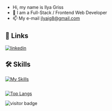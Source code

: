 - Hi, my name is Ilya Griss
- 👀 I am a Full-Stack / Frontend Web Developer
- 📫 My e-mail  ilyaig8@gmail.com

## 🔗 Links

[![linkedin](https://img.shields.io/badge/linkedin-0A66C2?style=for-the-badge&logo=linkedin&logoColor=white)](https://www.linkedin.com/in/ilya-griss/)

 ## 🛠 Skills 
[![My Skills](https://skills.thijs.gg/icons?i=js,html,css,react,vue,mongo,git,github,scss,nodejs,redux,jquery,vscode,bootstrap,discord)](https://skills.thijs.gg)



##
[![Top Langs](https://github-readme-stats.vercel.app/api/top-langs/?username=ilyaig87&layout=compact)](https://github.com/anuraghazra/github-readme-stats)

![visitor badge](https://visitor-badge.glitch.me/badge?page_id=ilyaig87.visitor-badge)
<!---
ilyaig87/ilyaig87 is a ✨ special ✨ repository because its `README.md` (this file) appears on your GitHub profile.
You can click the Preview link to take a look at your changes.
--->
